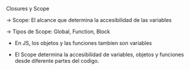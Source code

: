 Closures y Scope

-> Scope: El alcance que determina la accesibilidad de las variables

-> Tipos de Scope: Global, Function, Block

- En JS, los objetos y las funciones tambien son variables

- El Scope determina la accesibilidad de variables, objetos y funciones desde diferente partes del codigo.
